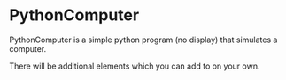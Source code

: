 # PythonComputer
PythonComputer is a simple python program (no display) that simulates a computer. 

There will be additional elements which you can add to on your own. 
